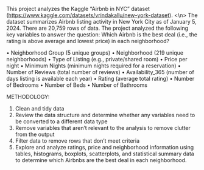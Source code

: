 This project analyzes the Kaggle “Airbnb in NYC” dataset (https://www.kaggle.com/datasets/vrindakallu/new-york-dataset). <\n>
The dataset summarizes Airbnb listing activity in New York City as of January 5, 2024. 
There are 20,759 rows of data. 
The project analyzed the following key variables to answer the question: Which Airbnb is the best deal (i.e., the rating is above average and lowest price) in each neighborhood? 

• Neighborhood Group (5 unique groups) 
• Neighborhood (219 unique neighborhoods) 
• Type of Listing (e.g., private/shared room) 
• Price per night • Minimum Nights (minimum nights required for a reservation) 
• Number of Reviews (total number of reviews) 
• Availability_365 (number of days listing is available each year) 
• Rating (average total rating) 
• Number of Bedrooms • Number of Beds • Number of Bathrooms

METHODOLOGY: 
1. Clean and tidy data
2. Review the data structure and determine whether any variables need to be converted to a different data type
3. Remove variables that aren’t relevant to the analysis to remove clutter from the output
4. Filter data to remove rows that don’t meet criteria
5. Explore and analyze ratings, price and neighborhood information using tables, histograms, boxplots, scatterplots, and statistical summary data to determine which Airbnbs are the best deal in each neighborhood.


